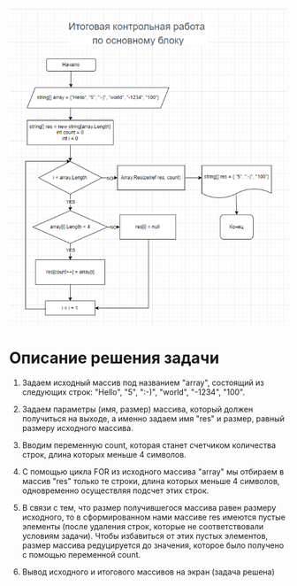 ![блок-схема](Scheme.png)

# Описание решения задачи

1. Задаем исходный массив под названием "array", состоящий из следующих строк: "Hello", "5", ":-)", "world", "-1234", "100".

2. Задаем параметры (имя, размер) массива, который должен получиться на выходе, а именно задаем имя "res" и размер, равный размеру исходного массива.

3. Вводим переменную count, которая станет счетчиком количества строк, длина которых меньше 4 символов.

4. С помощью цикла FOR из исходного массива "array" мы отбираем в массив "res" только те строки, длина которых меньше 4 символов, одновременно осуществляя подсчет этих строк.

5. В связи с тем, что размер получившегося массива равен размеру исходного, то в сформированном нами массиве res имеются пустые элементы (после удаления строк, которые не соответствовали условиям задачи). Чтобы избавиться от этих пустых элементов, размер массива редуцируется до значения, которое было получено с помощью переменной count.

6. Вывод исходного и итогового массивов на экран (задача решена)